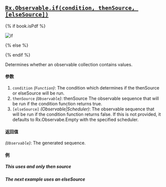 ## [`Rx.Observable.if(condition, thenSource, [elseSource])`](https://github.com/Reactive-Extensions/RxJS/blob/master/src/core/linq/observable/if.js)

{% if book.isPdf %}

![if](http://reactivex.io/documentation/operators/images/if.png)

{% else %}



{% endif %}

Determines whether an observable collection contains values.

#### 参数
1. `condition` *(`Function`)*: The condition which determines if the thenSource or elseSource will be run.
2. `thenSource` *(`Observable`)*: thenSource The observable sequence that will be run if the condition function returns true.
3. `[elseSource]` *(Observable|Scheduler)*: The observable sequence that will be run if the condition function returns false. If this is not provided, it defaults to Rx.Observabe.Empty with the specified scheduler.

#### 返回值
*(`Observable`)*: The generated sequence.

#### 例

##### This uses and only then source

[](http://jsbin.com/pijusu/1/embed?js,console)

##### The next example uses an elseSource

[](http://jsbin.com/fegak/1/embed?js,console)